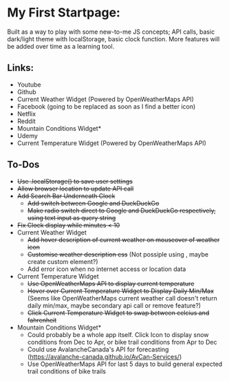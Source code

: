 # My First Startpage:

Built as a way to play with some new-to-me JS concepts; API calls, basic dark/light theme with localStorage, basic clock function. More features will be added over time as a learning tool.

## Links:

 - Youtube
 - Github
 - Current Weather Widget (Powered by OpenWeatherMaps API)
 - Facebook (going to be replaced as soon as I find a better icon)
 - Netflix
 - Reddit
 - Mountain Conditions Widget*
 - Udemy
 - Current Temperature Widget (Powered by OpenWeatherMaps API)

## To-Dos

 - ~~Use .localStorage() to save user settings~~
 - ~~Allow browser location to update API call~~
 - ~~Add Search Bar Underneath Clock~~
	- ~~Add switch between Google and DuckDuckGo~~
	- ~~Make radio switch direct to Google and DuckDuckGo respectively, using text input as query string~~
 - ~~Fix Clock display while minutes < 10~~
 - Current Weather Widget
 	- ~~Add hover description of current weather on mouseover of weather icon~~
	- ~~Customise weather description css~~ (Not possiple using <span>, maybe create custom element?)
	- Add error icon when no internet access or location data
 - Current Temperature Widget
	- ~~Use OpenWeatherMaps API to display current temperature~~
	- ~~Hover over Current Temperature Widget to Display Daily Min/Max~~ (Seems like OpenWeatherMaps current weather call doesn't return daily min/max, maybe secondary api call or remove feature?)
	- ~~Click Current Temperature Widget to swap between celcius and fahrenheit~~
 - Mountain Conditions Widget*
	- Could probably be a whole app itself. Click Icon to display snow conditions from Dec to Apr, or bike trail conditions from Apr to Dec
	- Could use AvalancheCanada's API for forecasting (https://avalanche-canada.github.io/AvCan-Services/)
	- Use OpenWeatherMaps API for last 5 days to build general expected trail conditions of bike trails



